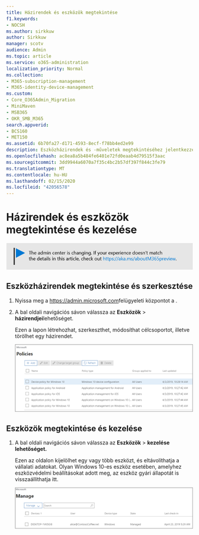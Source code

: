 ```yaml
---
title: Házirendek és eszközök megtekintése
f1.keywords:
- NOCSH
ms.author: sirkkuw
author: Sirkkuw
manager: scotv
audience: Admin
ms.topic: article
ms.service: o365-administration
localization_priority: Normal
ms.collection:
- M365-subscription-management
- M365-identity-device-management
ms.custom:
- Core_O365Admin_Migration
- MiniMaven
- MSB365
- OKR_SMB_M365
search.appverid:
- BCS160
- MET150
ms.assetid: 6b70fa27-d171-4593-8ecf-f78bb4ed2e99
description: Eszközházirendek és -műveletek megtekintéséhez jelentkezzen be a Microsoft 365-ös verziójába globális rendszergazdai hitelesítő adatokkal.
ms.openlocfilehash: ac8ea8a5b484fe6401e72fd0eaab4d79515f3aac
ms.sourcegitcommit: 3dd9944a6070a7f35c4bc2b57df397f844c3fe79
ms.translationtype: MT
ms.contentlocale: hu-HU
ms.lasthandoff: 02/15/2020
ms.locfileid: "42056578"
---
```

# <a name="view-and-manage-policies-and-devices"></a>Házirendek és eszközök megtekintése és kezelése

[![A megjelenő címke figyelmeztet a felügyeleti központ változásaira, további részleteket itt talál: aka.ms/aboutM365preview.](../media/m365admincenterchanging.png)](https://docs.microsoft.com/office365/admin/microsoft-365-admin-center-preview)

## <a name="view-and-edit-device-policies"></a>Eszközházirendek megtekintése és szerkesztése

1.  Nyissa meg a <a href="https://go.microsoft.com/fwlink/p/?linkid=837890" target="_blank">https://admin.microsoft.com</a>felügyeleti központot a .
2. A bal oldali navigációs sávon válassza az **Eszközök** \> **házirendjei**lehetőséget.

    Ezen a lapon létrehozhat, szerkeszthet, módosíthat célcsoportot, illetve törölhet egy házirendet.

    ![Screenshot of the Policies page](../media/devicepolicies.png)
  
## <a name="view-and-manage-devices"></a>Eszközök megtekintése és kezelése

1. A bal oldali navigációs sávon válassza az **Eszközök** \> **kezelése lehetőséget.** 
    
    Ezen az oldalon kijelölhet egy vagy több eszközt, és eltávolíthatja a vállalati adatokat. Olyan Windows 10-es eszköz esetében, amelyhez eszközvédelmi beállításokat adott meg, az eszköz gyári állapotát is visszaállíthatja itt.
  
   ![Eszközök kezelése lap](../media/devicesmanage.png)

